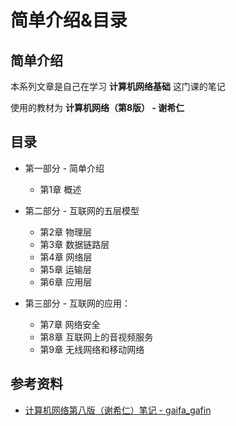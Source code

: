 # 简单介绍&目录

## 简单介绍

本系列文章是自己在学习 **计算机网络基础** 这门课的笔记

使用的教材为 **计算机网络（第8版） - 谢希仁**

## 目录

- 第一部分 - 简单介绍

    - 第1章 概述

- 第二部分 - 互联网的五层模型

    + 第2章 物理层
    + 第3章 数据链路层
    - 第4章 网络层
    - 第5章 运输层
    - 第6章 应用层

- 第三部分 - 互联网的应用：
  
    - 第7章 网络安全
    - 第8章 互联网上的音视频服务
    - 第9章 无线网络和移动网络

## 参考资料

- [计算机网络第八版（谢希仁）笔记 - gaifa_gafin](https://www.cnblogs.com/gaifa-gafin/p/17484332.html)